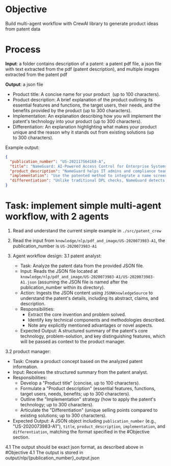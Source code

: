 # Objective

Build multi-agent workflow with CrewAI library to generate product ideas from patent data

# Process
**Input**: a folder contains description of a patent: a patent pdf file, a json file with text extracted from the pdf (patent description), and multiple images extracted from the patent pdf

  **Output**: a json file
- Product title: A concise name for your product  (up to 100 characters).
- Product description: A brief explanation of the product outlining its essential features and functions, the target users, their needs, and the benefits provided by the product (up to 300 characters).
- Implementation: An explanation describing how you will implement the patent's technology into your product (up to 300 characters).
- Differentiation: An explanation highlighting what makes your product unique and the reason why it stands out from existing solutions (up to 300 characters).

Example output:
```json
{
  "publication_number": "US-202117564168-A",
  "title": "NameGuard: AI-Powered Access Control for Enterprise Systems",
  "product_description": "NameGuard helps IT admins and compliance teams block unauthorized access by checking user names against global deny lists and using AI to catch name variations. It's ideal for finance, defense, and critical infrastructure sectors needing strong security and compliance.",
  "implementation": "Use the patented method to integrate a name screening API into login or user registration flows. Names are matched against an updated denylist, decomposed, and analyzed via a neural network to detect obfuscated identities. Access decisions are then returned to the enterprise system.",
  "differentiation": "Unlike traditional DPL checks, NameGuard detects partial or altered name matches using name decomposition and machine learning. It adapts to evolving threats, aggregates multi-source deny lists, and flags suspect names not yet on known lists, reducing false negatives and increasing compliance accuracy."
}
```

# Task: implement simple multi-agent workflow, with 2 agents

1. Read and understand the current simple example in `./src/patent_crew`
2. Read the input from `knowledge/nlp/pdf_and_image/US-2020073983-A1`, the publication_number is `US-2020073983-A1`

3. Agent workflow design:
3.1 patent analyst:
   - Task: Analyze the patent data from the provided JSON file.
   - Input: Reads the JSON file located at `knowledge/nlp/pdf_and_image/US-2020073983-A1/US-2020073983-A1.json` (assuming the JSON file is named after the publication_number within its directory).
   - Action: Ingests the JSON content using `JSONKnowledgeSource` to understand the patent's details, including its abstract, claims, and description.
   - Responsibilities:
     - Extract the core invention and problem solved.
     - Identify key technical components and methodologies described.
     - Note any explicitly mentioned advantages or novel aspects.
   - Expected Output: A structured summary of the patent's core technology, problem-solution, and key distinguishing features, which will be passed as context to the product manager.

3.2 product manager:
   - Task: Create a product concept based on the analyzed patent information.
   - Input: Receives the structured summary from the patent analyst.
   - Responsibilities:
     - Develop a "Product title" (concise, up to 100 characters).
     - Formulate a "Product description" (essential features, functions, target users, needs, benefits; up to 300 characters).
     - Outline the "Implementation" strategy (how to apply the patent's technology; up to 300 characters).
     - Articulate the "Differentiation" (unique selling points compared to existing solutions; up to 300 characters).
   - Expected Output: A JSON object including `publication_number` (e.g., "US-2020073983-A1"), `title`, `product_description`, `implementation`, and `differentiation`, matching the format specified in the #Objective section.

4.1 The output should be exact json format, as described above in #Objective
4.1 The output is stored in output/nlp/{publication_number}_output.json

